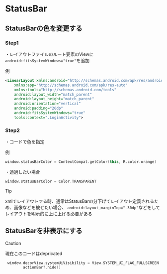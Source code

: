 # StatusBar

## StatusBarの色を変更する

### Step1

・レイアウトファイルのルート要素のViewに`android:fitsSystemWindows="true"`を追加

例

```xml
<LinearLayout xmlns:android="http://schemas.android.com/apk/res/android"
    xmlns:app="http://schemas.android.com/apk/res-auto"
    xmlns:tools="http://schemas.android.com/tools"
    android:layout_width="match_parent"
    android:layout_height="match_parent"
    android:orientation="vertical"
    android:padding="20dp"
    android:fitsSystemWindows="true"
    tools:context=".LoginActivity">
```

### Step2

・コードで色を指定

例

```kotlin
window.statusBarColor = ContextCompat.getColor(this, R.color.orange)
```

・透過したい場合

```kotlin
window.statusBarColor = Color.TRANSPARENT
```

> [!Tip]
> xmlでレイアウトする時、通常はStatusBarの分下げてレイアウト定義されるため、画像などを被せたい場合、
> `android:layout_marginTop="-30dp"`などをしてレイアウトを明示的に上に上げる必要がある

## StatusBarを非表示にする

> [!CAUTION]
> 現在このコードはdepricated

```kotlin
 window.decorView.systemUiVisibility = View.SYSTEM_UI_FLAG_FULLSCREEN
        actionBar?.hide()
```
